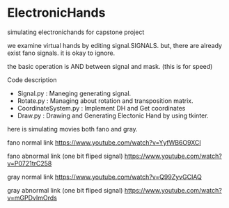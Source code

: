 # ElectronicHands
simulating electronichands for capstone project

we examine virtual hands by editing signal.SIGNALS.
but, there are already exist fano signals. it is okay to ignore.

the basic operation is AND between signal and mask. (this is for speed)

Code description
  - Signal.py : Maneging generating signal.
  - Rotate.py : Managing about rotation and transposition matrix. 
  - CoordinateSystem.py : Implement DH and Get coordinates
  - Draw.py : Drawing and Generating Electonic Hand by using tkinter.


here is simulating movies both fano and gray.

fano normal link
https://www.youtube.com/watch?v=YyfWB6O9XCI

fano abnormal link (one bit fliped signal)
https://www.youtube.com/watch?v=P0721trC258

gray normal link
https://www.youtube.com/watch?v=Q99ZyvGCIAQ

gray abnormal link (one bit fliped signal)
https://www.youtube.com/watch?v=mGPDvImOrds
